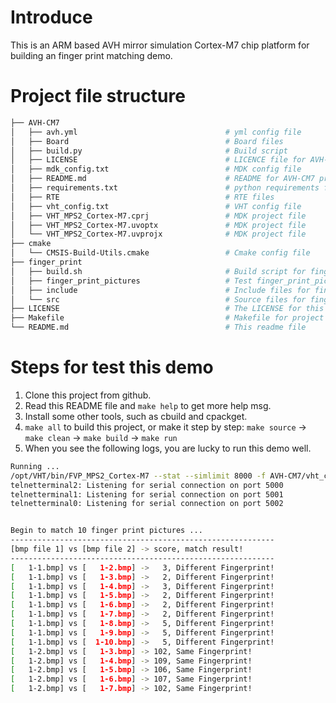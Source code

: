 
# Introduce

This is an ARM based AVH mirror simulation Cortex-M7 chip platform for building an finger print matching demo.

# Project file structure

```sh
├── AVH-CM7
│   ├── avh.yml 								# yml config file
│   ├── Board 									# Board files
│   ├── build.py 								# Build script
│   ├── LICENSE 		 						# LICENCE file for AVH-CM7				
│   ├── mdk_config.txt 							# MDK config file
│   ├── README.md 								# README for AVH-CM7 project
│   ├── requirements.txt 						# python requirements files
│   ├── RTE 									# RTE files
│   ├── vht_config.txt 							# VHT config file
│   ├── VHT_MPS2_Cortex-M7.cprj 				# MDK project file
│   ├── VHT_MPS2_Cortex-M7.uvoptx 				# MDK project file
│   └── VHT_MPS2_Cortex-M7.uvprojx 				# MDK project file
├── cmake
│   └── CMSIS-Build-Utils.cmake 				# Cmake config file
├── finger_print
│   ├── build.sh 								# Build script for finger_print project only
│   ├── finger_print_pictures 					# Test finger_print_pictures
│   ├── include 								# Include files for finger_print component
│   └── src 									# Source files for finger_print component
├── LICENSE 									# The LICENSE for this project
├── Makefile									# Makefile for project building
└── README.md									# This readme file
```

# Steps for test this demo

1. Clone this project from github.
2. Read this README file and `make help` to get more help msg.
3. Install some other tools, such as cbuild and cpackget.
4. `make all` to build this project, or make it step by step: 
   `make source` -> `make clean` -> `make build` -> `make run`
5. When you see the following logs, you are lucky to run this demo well.

```sh
Running ...
/opt/VHT/bin/FVP_MPS2_Cortex-M7 --stat --simlimit 8000 -f AVH-CM7/vht_config.txt out/image.elf
telnetterminal2: Listening for serial connection on port 5000
telnetterminal1: Listening for serial connection on port 5001
telnetterminal0: Listening for serial connection on port 5002


Begin to match 10 finger print pictures ...
-----------------------------------------------------------
[bmp file 1] vs [bmp file 2] -> score, match result!
-----------------------------------------------------------
[   1-1.bmp] vs [   1-2.bmp] ->   3, Different Fingerprint!
[   1-1.bmp] vs [   1-3.bmp] ->   2, Different Fingerprint!
[   1-1.bmp] vs [   1-4.bmp] ->   3, Different Fingerprint!
[   1-1.bmp] vs [   1-5.bmp] ->   2, Different Fingerprint!
[   1-1.bmp] vs [   1-6.bmp] ->   2, Different Fingerprint!
[   1-1.bmp] vs [   1-7.bmp] ->   2, Different Fingerprint!
[   1-1.bmp] vs [   1-8.bmp] ->   5, Different Fingerprint!
[   1-1.bmp] vs [   1-9.bmp] ->   5, Different Fingerprint!
[   1-1.bmp] vs [  1-10.bmp] ->   5, Different Fingerprint!
[   1-2.bmp] vs [   1-3.bmp] -> 102, Same Fingerprint!
[   1-2.bmp] vs [   1-4.bmp] -> 109, Same Fingerprint!
[   1-2.bmp] vs [   1-5.bmp] -> 106, Same Fingerprint!
[   1-2.bmp] vs [   1-6.bmp] -> 107, Same Fingerprint!
[   1-2.bmp] vs [   1-7.bmp] -> 102, Same Fingerprint!

```
